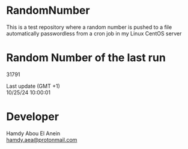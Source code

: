 # RandomNumber    
This is a test repository where a random number is pushed to a file automatically passwordless from a cron job in my Linux CentOS server    
# Random Number of the last run   
31791
      
Last update (GMT +1)    
10/25/24 10:00:01
# Developer    
Hamdy Abou El Anein   
hamdy.aea@protonmail.com
